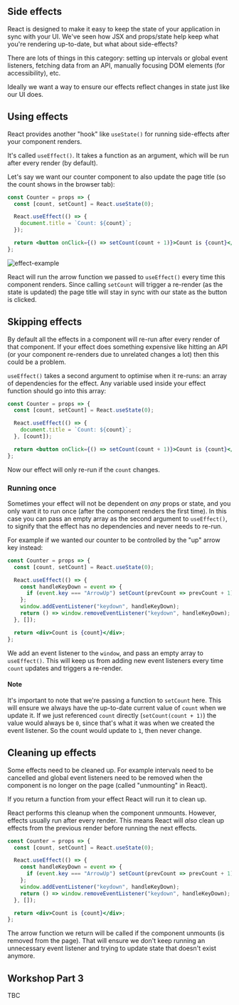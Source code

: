 ## Side effects

React is designed to make it easy to keep the state of your application in sync with your UI. We've seen how JSX and props/state help keep what you're rendering up-to-date, but what about side-effects?

There are lots of things in this category: setting up intervals or global event listeners, fetching data from an API, manually focusing DOM elements (for accessibility), etc.

Ideally we want a way to ensure our effects reflect changes in state just like our UI does.

## Using effects

React provides another "hook" like `useState()` for running side-effects after your component renders.

It's called `useEffect()`. It takes a function as an argument, which will be run after every render (by default).

Let's say we want our counter component to also update the page title (so the count shows in the browser tab):

```jsx
const Counter = props => {
  const [count, setCount] = React.useState(0);

  React.useEffect(() => {
    document.title = `Count: ${count}`;
  });

  return <button onClick={() => setCount(count + 1)}>Count is {count}</button>;
};
```

![effect-example](https://user-images.githubusercontent.com/9408641/57864430-c9ecac00-77f3-11e9-8811-1242688c3e7d.gif)

React will run the arrow function we passed to `useEffect()` every time this component renders. Since calling `setCount` will trigger a re-render (as the state is updated) the page title will stay in sync with our state as the button is clicked.

## Skipping effects

By default all the effects in a component will re-run after every render of that component. If your effect does something expensive like hitting an API (or your component re-renders due to unrelated changes a lot) then this could be a problem.

`useEffect()` takes a second argument to optimise when it re-runs: an array of dependencies for the effect. Any variable used inside your effect function should go into this array:

```jsx
const Counter = props => {
  const [count, setCount] = React.useState(0);

  React.useEffect(() => {
    document.title = `Count: ${count}`;
  }, [count]);

  return <button onClick={() => setCount(count + 1)}>Count is {count}</button>;
};
```

Now our effect will only re-run if the `count` changes.

### Running once

Sometimes your effect will not be dependent on _any_ props or state, and you only want it to run once (after the component renders the first time). In this case you can pass an empty array as the second argument to `useEffect()`, to signify that the effect has no dependencies and never needs to re-run.

For example if we wanted our counter to be controlled by the "up" arrow key instead:

```jsx
const Counter = props => {
  const [count, setCount] = React.useState(0);

  React.useEffect(() => {
    const handleKeyDown = event => {
      if (event.key === "ArrowUp") setCount(prevCount => prevCount + 1);
    };
    window.addEventListener("keydown", handleKeyDown);
    return () => window.removeEventListener("keydown", handleKeyDown);
  }, []);

  return <div>Count is {count}</div>;
};
```

We add an event listener to the `window`, and pass an empty array to `useEffect()`. This will keep us from adding new event listeners every time `count` updates and triggers a re-render.

#### Note

It's important to note that we're passing a function to `setCount` here. This will ensure we always have the up-to-date current value of `count` when we update it. If we just referenced `count` directly (`setCount(count + 1)`) the value would always be `0`, since that's what it was when we created the event listener. So the count would update to `1`, then never change.

## Cleaning up effects

Some effects need to be cleaned up. For example intervals need to be cancelled and global event listeners need to be removed when the component is no longer on the page (called "unmounting" in React).

If you return a function from your effect React will run it to clean up.

React performs this cleanup when the component unmounts. However, effects usually run after every render. This means React will _also_ clean up effects from the previous render before running the next effects.

```jsx
const Counter = props => {
  const [count, setCount] = React.useState(0);

  React.useEffect(() => {
    const handleKeyDown = event => {
      if (event.key === "ArrowUp") setCount(prevCount => prevCount + 1);
    };
    window.addEventListener("keydown", handleKeyDown);
    return () => window.removeEventListener("keydown", handleKeyDown);
  }, []);

  return <div>Count is {count}</div>;
};
```

The arrow function we return will be called if the component unmounts (is removed from the page). That will ensure we don't keep running an unnecessary event listener and trying to update state that doesn't exist anymore.

## Workshop Part 3

TBC
